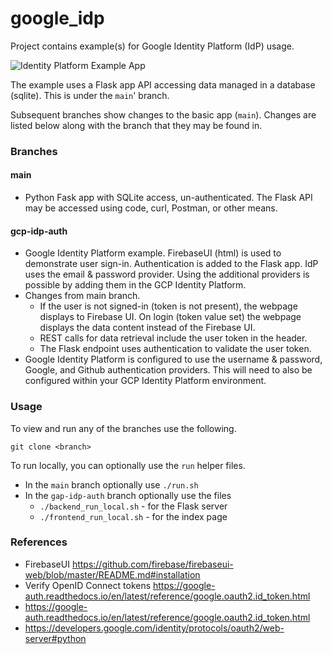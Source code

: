# google_idp
Project contains example(s) for Google Identity Platform (IdP) usage.

![Identity Platform Example App](/Users/garrettschaeffer/Documents/Code/GCP/Projects/google_idp/app/static/img/app_image.png)

The example uses a Flask app API accessing data managed in a database (sqlite). This is under the `main`' branch.

Subsequent branches show changes to the basic app (`main`). Changes are listed below along with the branch that they may be found in. 

<!-- Load it usaing Google Cloud Run:

[![Run on Google Cloud](https://deploy.cloud.run/button.svg)](https://deploy.cloud.run) -->

### Branches

#### main

- Python Fask app with SQLite access, un-authenticated. The Flask API may be accessed using code, curl, Postman, or other means.

#### gcp-idp-auth

- Google Identity Platform example. FirebaseUI (html) is used to demonstrate user sign-in. Authentication is added to the Flask app. IdP uses the email & password provider. Using the additional providers is possible by adding them in the GCP Identity Platform.
- Changes from main branch.
  - If the user is not signed-in (token is not present), the webpage displays to Firebase UI. On login (token value set) the webpage displays the data content instead of the Firebase UI.
  - REST calls for data retrieval include the user token in the header.
  - The Flask endpoint uses authentication to validate the user token.
- Google Identity Platform is configured to use the username & password, Google, and Github authentication providers. This will need to also be configured within your GCP Identity Platform environment.

### Usage

To view and run any of the branches use the following.

`git clone <branch>`

To run locally, you can optionally use the `run` helper files.

- In the `main` branch optionally use `./run.sh` 
- In the `gap-idp-auth` branch optionally use the files
  - `./backend_run_local.sh` - for the Flask server
  - `./frontend_run_local.sh` - for the index page



### References

- FirebaseUI https://github.com/firebase/firebaseui-web/blob/master/README.md#installation
- Verify OpenID Connect tokens https://google-auth.readthedocs.io/en/latest/reference/google.oauth2.id_token.html
- https://google-auth.readthedocs.io/en/latest/reference/google.oauth2.id_token.html
- https://developers.google.com/identity/protocols/oauth2/web-server#python